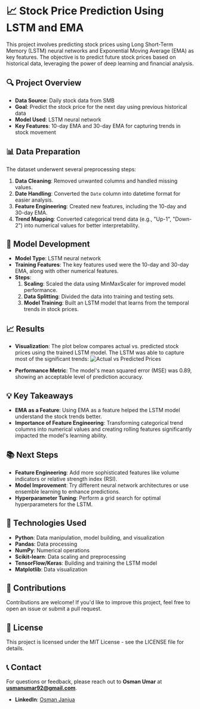 # 📈 Stock Price Prediction Using LSTM and EMA

This project involves predicting stock prices using Long Short-Term Memory (LSTM) neural networks and Exponential Moving Average (EMA) as key features. The objective is to predict future stock prices based on historical data, leveraging the power of deep learning and financial analysis.

## 🔍 Project Overview

- **Data Source**: Daily stock data from SMB
- **Goal**: Predict the stock price for the next day using previous historical data
- **Model Used**: LSTM neural network
- **Key Features**: 10-day EMA and 30-day EMA for capturing trends in stock movement

## 📊 Data Preparation

The dataset underwent several preprocessing steps:

1. **Data Cleaning**: Removed unwanted columns and handled missing values.
2. **Date Handling**: Converted the `Date` column into datetime format for easier analysis.
3. **Feature Engineering**: Created new features, including the 10-day and 30-day EMA.
4. **Trend Mapping**: Converted categorical trend data (e.g., "Up-1", "Down-2") into numerical values for better interpretability.

## 🚀 Model Development

- **Model Type**: LSTM neural network
- **Training Features**: The key features used were the 10-day and 30-day EMA, along with other numerical features.
- **Steps**:
  1. **Scaling**: Scaled the data using MinMaxScaler for improved model performance.
  2. **Data Splitting**: Divided the data into training and testing sets.
  3. **Model Training**: Built an LSTM model that learns from the temporal trends in stock prices.

## 📈 Results

- **Visualization**: The plot below compares actual vs. predicted stock prices using the trained LSTM model. The LSTM was able to capture most of the significant trends:
  ![Actual vs Predicted Prices](image_link_here)

- **Performance Metric**: The model's mean squared error (MSE) was 0.89, showing an acceptable level of prediction accuracy.

## 💡 Key Takeaways

- **EMA as a Feature**: Using EMA as a feature helped the LSTM model understand the stock trends better.
- **Importance of Feature Engineering**: Transforming categorical trend columns into numerical values and creating rolling features significantly impacted the model's learning ability.

## 📚 Next Steps

- **Feature Engineering**: Add more sophisticated features like volume indicators or relative strength index (RSI).
- **Model Improvement**: Try different neural network architectures or use ensemble learning to enhance predictions.
- **Hyperparameter Tuning**: Perform a grid search for optimal hyperparameters for the LSTM.

## 🤖 Technologies Used

- **Python**: Data manipulation, model building, and visualization
- **Pandas**: Data processing
- **NumPy**: Numerical operations
- **Scikit-learn**: Data scaling and preprocessing
- **TensorFlow/Keras**: Building and training the LSTM model
- **Matplotlib**: Data visualization

## 🌟 Contributions

Contributions are welcome! If you'd like to improve this project, feel free to open an issue or submit a pull request.

## 📄 License

This project is licensed under the MIT License - see the LICENSE file for details.

## 📞 Contact

For questions or feedback, please reach out to **Osman Umar** at **usmanumar92@gmail.com**.

- **LinkedIn**: [Osman Janjua](https://www.linkedin.com/in/osman-janjua/)

